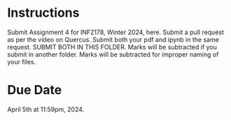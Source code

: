 # Instructions
Submit Assignment 4 for INF2178, Winter 2024, here. Submit a pull request as per the video on Quercus. Submit both your pdf and ipynb in the same request. SUBMIT BOTH IN THIS FOLDER. Marks will be subtracted if you submit in another folder. Marks will be subtracted for improper naming of your files.

# Due Date
April 5th at 11:59pm, 2024.
